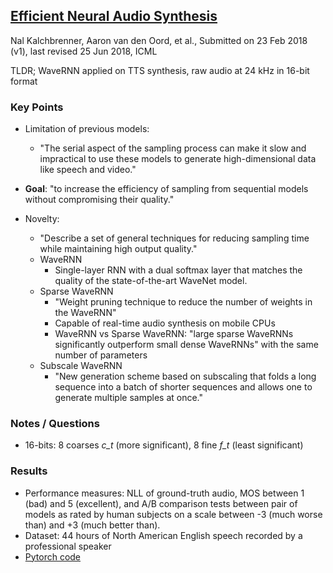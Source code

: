 ## [Efficient Neural Audio Synthesis](https://arxiv.org/abs/1802.08435)
Nal Kalchbrenner, Aaron van den Oord, et al., Submitted on 23 Feb 2018 (v1), last revised 25 Jun 2018, ICML

TLDR; WaveRNN applied on TTS synthesis, raw audio at 24 kHz in 16-bit format

### Key Points
* Limitation of previous models:
  * "The serial aspect of the sampling process can make it slow and impractical to use these models to generate high-dimensional data like speech and video."

* **Goal**: "to increase the efficiency of sampling from sequential models without compromising their quality."

* Novelty:
  * "Describe a set of general techniques for reducing sampling time while maintaining high output quality."
  * WaveRNN
    * Single-layer RNN with a dual softmax layer that matches the quality of the state-of-the-art WaveNet model.
  * Sparse WaveRNN
    * "Weight pruning technique to reduce the number of weights in the WaveRNN"
    * Capable of real-time audio synthesis on mobile CPUs
    * WaveRNN vs Sparse WaveRNN: "large sparse WaveRNNs significantly outperform small dense WaveRNNs" with the same number of parameters
  * Subscale WaveRNN
    * "New generation scheme based on subscaling that folds a long sequence into a batch of shorter sequences and allows one to generate multiple samples at once."
  
### Notes / Questions
* 16-bits: 8 coarses *c_t* (more significant), 8 fine *f_t* (least significant)

### Results
* Performance measures: NLL of ground-truth audio, MOS between 1 (bad) and 5 (excellent), and A/B comparison tests between pair of models as rated by human subjects on a scale between -3 (much worse than) and +3 (much better than).
* Dataset: 44 hours of North American English speech recorded by a professional speaker
* [Pytorch code](https://github.com/fatchord/WaveRNN)
